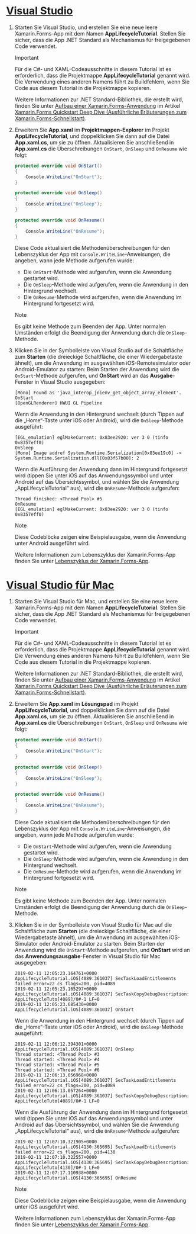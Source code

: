 # <a name="visual-studiotabvswin"></a>[Visual Studio](#tab/vswin)

1. Starten Sie Visual Studio, und erstellen Sie eine neue leere Xamarin.Forms-App mit dem Namen **AppLifecycleTutorial**. Stellen Sie sicher, dass die App .NET Standard als Mechanismus für freigegebenen Code verwendet.

    > [!IMPORTANT]
    > Für die C#- und XAML-Codeausschnitte in diesem Tutorial ist es erforderlich, dass die Projektmappe **AppLifecycleTutorial** genannt wird. Die Verwendung eines anderen Namens führt zu Buildfehlern, wenn Sie Code aus diesem Tutorial in die Projektmappe kopieren.

    Weitere Informationen zur .NET Standard-Bibliothek, die erstellt wird, finden Sie unter [Aufbau einer Xamarin.Forms-Anwendung](~/get-started/first-app/index.md) im Artikel [Xamarin.Forms Quickstart Deep Dive (Ausführliche Erläuterungen zum Xamarin.Forms-Schnellstart)](~/get-started/first-app/index.md).

1. Erweitern Sie **App.xaml** im **Projektmappen-Explorer** im Projekt **AppLifecycleTutorial**, und doppelklicken Sie dann auf die Datei **App.xaml.cs**, um sie zu öffnen. Aktualisieren Sie anschließend in **App.xaml.cs** die Überschreibungen `OnStart`, `OnSleep` und `OnResume` wie folgt:

    ```csharp
    protected override void OnStart()
    {
        Console.WriteLine("OnStart");
    }

    protected override void OnSleep()
    {
        Console.WriteLine("OnSleep");
    }

    protected override void OnResume()
    {
        Console.WriteLine("OnResume");
    }
    ```

    Diese Code aktualisiert die Methodenüberschreibungen für den Lebenszyklus der App mit `Console.WriteLine`-Anweisungen, die angeben, wann jede Methode aufgerufen wurde:

    - Die `OnStart`-Methode wird aufgerufen, wenn die Anwendung gestartet wird.
    - Die `OnSleep`-Methode wird aufgerufen, wenn die Anwendung in den Hintergrund wechselt.
    - Die `OnResume`-Methode wird aufgerufen, wenn die Anwendung im Hintergrund fortgesetzt wird.

    > [!NOTE]
    > Es gibt keine Methode zum Beenden der App. Unter normalen Umständen erfolgt die Beendigung der Anwendung durch die `OnSleep`-Methode.

1. Klicken Sie in der Symbolleiste von Visual Studio auf die Schaltfläche zum **Starten** (die dreieckige Schaltfläche, die einer Wiedergabetaste ähnelt), um die Anwendung im ausgewählten iOS-Remotesimulator oder Android-Emulator zu starten: Beim Starten der Anwendung wird die `OnStart`-Methode aufgerufen, und **OnStart** wird an das **Ausgabe**-Fenster in Visual Studio ausgegeben:

    ```
    [Mono] Found as 'java_interop_jnienv_get_object_array_element'.
    OnStart
    [OpenGLRenderer] HWUI GL Pipeline
    ```

    Wenn die Anwendung in den Hintergrund wechselt (durch Tippen auf die „Home“-Taste unter iOS oder Android), wird die `OnSleep`-Methode ausgeführt:

    ```
    [EGL_emulation] eglMakeCurrent: 0x83ee2920: ver 3 0 (tinfo 0x8357eff0)
    OnSleep
    [Mono] Image addref System.Runtime.Serialization[0x83ee19c0] -> System.Runtime.Serialization.dll[0x83f57b00]: 2
    ```

    Wenn die Ausführung der Anwendung dann im Hintergrund fortgesetzt wird (tippen Sie unter iOS auf das Anwendungssymbol und unter Android auf das Übersichtssymbol, und wählen Sie die Anwendung „AppLifecycleTutorial“ aus), wird die `OnResume`-Methode aufgerufen:

    ```
    Thread finished: <Thread Pool> #5
    OnResume
    [EGL_emulation] eglMakeCurrent: 0x83ee2920: ver 3 0 (tinfo 0x8357eff0)
    ```

    > [!NOTE]
    > Diese Codeblöcke zeigen eine Beispielausgabe, wenn die Anwendung unter Android ausgeführt wird.

    Weitere Informationen zum Lebenszyklus der Xamarin.Forms-App finden Sie unter [Lebenszyklus der Xamarin.Forms-App](~/xamarin-forms/app-fundamentals/app-lifecycle.md).

# <a name="visual-studio-for-mactabvsmac"></a>[Visual Studio für Mac](#tab/vsmac)

1. Starten Sie Visual Studio für Mac, und erstellen Sie eine neue leere Xamarin.Forms-App mit dem Namen **AppLifecycleTutorial**. Stellen Sie sicher, dass die App .NET Standard als Mechanismus für freigegebenen Code verwendet.

    > [!IMPORTANT]
    > Für die C#- und XAML-Codeausschnitte in diesem Tutorial ist es erforderlich, dass die Projektmappe **AppLifecycleTutorial** genannt wird. Die Verwendung eines anderen Namens führt zu Buildfehlern, wenn Sie Code aus diesem Tutorial in die Projektmappe kopieren.

    Weitere Informationen zur .NET Standard-Bibliothek, die erstellt wird, finden Sie unter [Aufbau einer Xamarin.Forms-Anwendung](~/get-started/first-app/index.md) im Artikel [Xamarin.Forms Quickstart Deep Dive (Ausführliche Erläuterungen zum Xamarin.Forms-Schnellstart)](~/get-started/first-app/index.md).

1. Erweitern Sie **App.xaml** im **Lösungspad** im Projekt **AppLifecycleTutorial**, und doppelklicken Sie dann auf die Datei **App.xaml.cs**, um sie zu öffnen. Aktualisieren Sie anschließend in **App.xaml.cs** die Überschreibungen `OnStart`, `OnSleep` und `OnResume` wie folgt:

    ```csharp
    protected override void OnStart()
    {
        Console.WriteLine("OnStart");
    }

    protected override void OnSleep()
    {
        Console.WriteLine("OnSleep");
    }

    protected override void OnResume()
    {
        Console.WriteLine("OnResume");
    }
    ```

    Diese Code aktualisiert die Methodenüberschreibungen für den Lebenszyklus der App mit `Console.WriteLine`-Anweisungen, die angeben, wann jede Methode aufgerufen wurde:

    - Die `OnStart`-Methode wird aufgerufen, wenn die Anwendung gestartet wird.
    - Die `OnSleep`-Methode wird aufgerufen, wenn die Anwendung in den Hintergrund wechselt.
    - Die `OnResume`-Methode wird aufgerufen, wenn die Anwendung im Hintergrund fortgesetzt wird.

    > [!NOTE]
    > Es gibt keine Methode zum Beenden der App. Unter normalen Umständen erfolgt die Beendigung der Anwendung durch die `OnSleep`-Methode.

1. Klicken Sie in der Symbolleiste von Visual Studio für Mac auf die Schaltfläche zum **Starten** (die dreieckige Schaltfläche, die einer Wiedergabetaste ähnelt), um die Anwendung im ausgewählten iOS-Simulator oder Android-Emulator zu starten. Beim Starten der Anwendung wird die `OnStart`-Methode aufgerufen, und **OnStart** wird an das **Anwendungsausgabe**-Fenster in Visual Studio für Mac ausgegeben:

    ```
    2019-02-11 12:05:23.164761+0000 AppLifecycleTutorial.iOS[4089:361037] SecTaskLoadEntitlements failed error=22 cs_flags=200, pid=4089
    2019-02-11 12:05:23.165297+0000 AppLifecycleTutorial.iOS[4089:361037] SecTaskCopyDebugDescription: AppLifecycleTuto[4089]/0#-1 LF=0
    2019-02-11 12:05:23.685430+0000 AppLifecycleTutorial.iOS[4089:361037] OnStart
    ```

    Wenn die Anwendung in den Hintergrund wechselt (durch Tippen auf die „Home“-Taste unter iOS oder Android), wird die `OnSleep`-Methode ausgeführt:

    ```
    2019-02-11 12:06:12.394301+0000 AppLifecycleTutorial.iOS[4089:361037] OnSleep
    Thread started: <Thread Pool> #3
    Thread started: <Thread Pool> #4
    Thread started: <Thread Pool> #5
    Thread started: <Thread Pool> #6
    2019-02-11 12:06:13.056968+0000 AppLifecycleTutorial.iOS[4089:361037] SecTaskLoadEntitlements failed error=22 cs_flags=200, pid=4089
    2019-02-11 12:06:13.057264+0000 AppLifecycleTutorial.iOS[4089:361037] SecTaskCopyDebugDescription: AppLifecycleTuto[4089]/0#-1 LF=0
    ```

    Wenn die Ausführung der Anwendung dann im Hintergrund fortgesetzt wird (tippen Sie unter iOS auf das Anwendungssymbol und unter Android auf das Übersichtssymbol, und wählen Sie die Anwendung „AppLifecycleTutorial“ aus), wird die `OnResume`-Methode aufgerufen:

    ```
    2019-02-11 12:07:10.321905+0000 AppLifecycleTutorial.iOS[4130:365695] SecTaskLoadEntitlements failed error=22 cs_flags=200, pid=4130
    2019-02-11 12:07:10.322557+0000 AppLifecycleTutorial.iOS[4130:365695] SecTaskCopyDebugDescription: AppLifecycleTuto[4130]/0#-1 LF=0
    2019-02-11 12:07:17.110938+0000 AppLifecycleTutorial.iOS[4130:365695] OnResume
    ```

    > [!NOTE]
    > Diese Codeblöcke zeigen eine Beispielausgabe, wenn die Anwendung unter iOS ausgeführt wird.

    Weitere Informationen zum Lebenszyklus der Xamarin.Forms-App finden Sie unter [Lebenszyklus der Xamarin.Forms-App](~/xamarin-forms/app-fundamentals/app-lifecycle.md).
